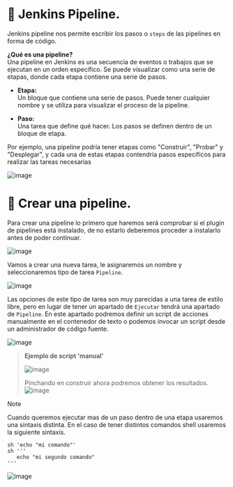 # 📌 Jenkins Pipeline.
Jenkins pipeline nos permite escribir los pasos o `steps` de las pipelines en forma de código.

**¿Qué es una pipeline?**    
Una pipeline en Jenkins es una secuencia de eventos o trabajos que se ejecutan en un orden específico. Se puede visualizar como una serie de etapas, donde cada etapa contiene una serie de pasos.     
    
- **Etapa:**    
Un bloque que contiene una serie de pasos. Puede tener cualquier nombre y se utiliza para visualizar el proceso de la pipeline.
   
- **Paso:**    
Una tarea que define qué hacer. Los pasos se definen dentro de un bloque de etapa.
     
Por ejemplo, una pipeline podría tener etapas como "Construir", "Probar" y "Desplegar", y cada una de estas etapas contendría pasos específicos para realizar las tareas necesarias
     
![image](https://github.com/user-attachments/assets/a717257f-de34-4cdb-80a2-0099a43723c2)


# 📌 Crear una pipeline.
Para crear una pipeline lo primero que haremos será comprobar si el plugin de pipelines está instalado, de no estarlo deberemos proceder a instalarlo antes de poder continuar.
    
![image](https://github.com/user-attachments/assets/53e5fe86-5405-4dfe-8537-a7dbd9222445)
     
Vamos a crear una nueva tarea, le asignaremos un nombre y seleccionaremos tipo de tarea `Pipeline`.
     
![image](https://github.com/user-attachments/assets/1563581b-984d-43c3-a8ff-6887e07d4a37)

Las opciones de este tipo de tarea son muy parecidas a una tarea de estilo libre, pero en lugar de tener un apartado de `Ejecutar` tendrá una apartado de `Pipeline`. En este apartado podremos definir un script de acciones
manualmente en el contenedor de texto o podemos invocar un script desde un administrador de código fuente.
     
![image](https://github.com/user-attachments/assets/9935e6b0-ecd4-4182-a729-ee3e964379a0)
   
> **Ejemplo de script 'manual'**
>     
> ![image](https://github.com/user-attachments/assets/79833f71-4c2f-462c-ab63-6649175c2fb3)
>
> Pinchando en construir ahora podremos obtener los resultados.
> ![image](https://github.com/user-attachments/assets/d14ea9c3-5bc0-49ac-bdf0-b2a75794b45c)


>[!NOTE]
>Cuando queremos ejecutar mas de un paso dentro de una etapa usaremos una sintaxis distinta. En el caso de tener distintos comandos shell usaremos la siguiente sintaxis.
>```shel
>sh 'echo "mi comando"'
>sh '''
>    echo "mi segundo comando"
>'''
>```
>     
>![image](https://github.com/user-attachments/assets/420c10e3-93ca-4195-84b8-37e9f2f82428)


